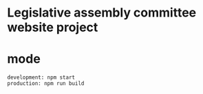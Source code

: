 # Legislative assembly committee website project

# mode
    development: npm start
    production: npm run build

 
